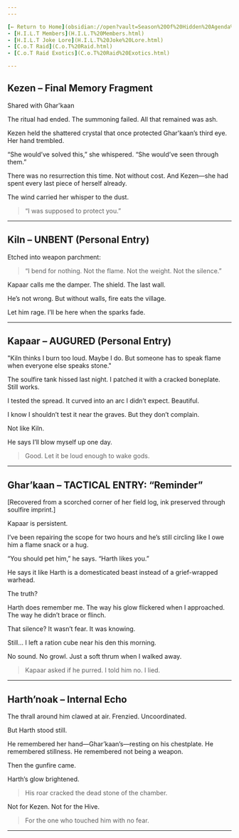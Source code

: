 ```yaml
---
---

[← Return to Home](obsidian://open?vault=Season%20Of%20Hidden%20Agenda%20Codex&file=Season%20Of%20Hidden%20Agenda%20Codex%2FHome)
- [H.I.L.T Members](H.I.L.T%20Members.html)
- [H.I.L.T Joke Lore](H.I.L.T%20Joke%20Lore.html)
- [C.o.T Raid](C.o.T%20Raid.html)
- [C.o.T Raid Exotics](C.o.T%20Raid%20Exotics.html)

---
```


## Kezen – Final Memory Fragment

Shared with Ghar'kaan

The ritual had ended. The summoning failed. All that remained was ash.

Kezen held the shattered crystal that once protected Ghar'kaan’s third eye. Her hand trembled.

“She would’ve solved this,” she whispered. “She would’ve seen through them.”

There was no resurrection this time. Not without cost. And Kezen—she had spent every last piece of herself already.

The wind carried her whisper to the dust.

> “I was supposed to protect you.”




---

## Kiln – UNBENT (Personal Entry)

Etched into weapon parchment:

> “I bend for nothing.
Not the flame.
Not the weight.
Not the silence.”



Kapaar calls me the damper. The shield. The last wall.

He’s not wrong. But without walls, fire eats the village.

Let him rage. I’ll be here when the sparks fade.


---

## Kapaar – AUGURED (Personal Entry)

"Kiln thinks I burn too loud. Maybe I do.
But someone has to speak flame when everyone else speaks stone."

The soulfire tank hissed last night. I patched it with a cracked boneplate. Still works.

I tested the spread. It curved into an arc I didn’t expect. Beautiful.

I know I shouldn’t test it near the graves. But they don’t complain.

Not like Kiln.

He says I’ll blow myself up one day.

> Good. Let it be loud enough to wake gods.




---

## Ghar’kaan – TACTICAL ENTRY: “Reminder”

[Recovered from a scorched corner of her field log, ink preserved through soulfire imprint.]

Kapaar is persistent.

I’ve been repairing the scope for two hours and he’s still circling like I owe him a flame snack or a hug.

“You should pet him,” he says. “Harth likes you.”

He says it like Harth is a domesticated beast instead of a grief-wrapped warhead.

The truth?

Harth does remember me. The way his glow flickered when I approached. The way he didn’t brace or flinch.

That silence? It wasn’t fear. It was knowing.

Still… I left a ration cube near his den this morning.

No sound. No growl. Just a soft thrum when I walked away.

> Kapaar asked if he purred.
 I told him no.
 I lied.




---

## Harth’noak – Internal Echo

The thrall around him clawed at air. Frenzied. Uncoordinated.

But Harth stood still.

He remembered her hand—Ghar’kaan’s—resting on his chestplate.
He remembered stillness.
He remembered not being a weapon.

Then the gunfire came.

Harth’s glow brightened.

> His roar cracked the dead stone of the chamber.



Not for Kezen.
Not for the Hive.

> For the one who touched him with no fear.


---
